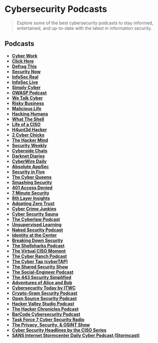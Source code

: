 # Cybersecurity Podcasts

> Explore some of the best cybersecurity podcasts to stay informed, entertained, and up-to-date with the latest in information security.

## Podcasts

- **[Cyber Work](https://www.infosecinstitute.com/podcast/cyber-work-podcast)**  
- **[Click Here](https://clickhereshow.com/)**  
- **[Defrag This](https://www.imperva.com/blog/defrag-this-podcast/)**  
- **[Security Now](https://twit.tv/shows/security-now)**  
- **[InfoSec Real](https://www.youtube.com/channel/UC2flvup7giBpysO-4wdynMg)**  
- **[InfoSec Live](https://www.info-sec.live/)**  
- **[Simply Cyber](https://www.simplycyber.io/)**  
- **[OWASP Podcast](https://owasp.org/www-project-podcast/)**  
- **[We Talk Cyber](https://wetalkcyber.buzzsprout.com/)**  
- **[Risky Business](https://risky.biz/)**  
- **[Malicious Life](https://malicious.life/)**  
- **[Hacking Humans](https://thecyberwire.com/podcasts/hacking-humans)**  
- **[What The Shell](https://whattheshellpod.com/)**  
- **[Life of a CISO](https://lifeofaciso.libsyn.com/)**  
- **[H4unt3d Hacker](https://www.hauntedhacker.com/)**  
- **[2 Cyber Chicks](https://www.itspmagazine.com/2-cyber-chicks)**  
- **[The Hacker Mind](https://thehackermind.com/)**  
- **[Security Weekly](https://securityweekly.com/)**  
- **[Cyberside Chats](https://www.cybersidechats.com/)**  
- **[Darknet Diaries](https://darknetdiaries.com/)**  
- **[CyberWire Daily](https://thecyberwire.com/podcasts/daily-podcast)**  
- **[Absolute AppSec](https://absoluteappsec.com/)**  
- **[Security in Five](https://securityinfive.libsyn.com/)**  
- **[The Cyber Queens](https://www.cyberqueenspodcast.com/)**  
- **[Smashing Security](https://www.smashingsecurity.com/)**  
- **[401 Access Denied](https://www.itspmagazine.com/401-access-denied)**  
- **[7 Minute Security](https://7minsec.com/)**  
- **[8th Layer Insights](https://8thlayerinsights.com/)**  
- **[Adopting Zero Trust](https://www.forrester.com/podcasts/adopting-zero-trust/)**  
- **[Cyber Crime Junkies](https://www.cybercrimejunkies.com/)**  
- **[Cyber Security Sauna](https://www.f-secure.com/en/consulting/podcast)**  
- **[The Cyberlaw Podcast](https://www.lawfaremedia.org/topic/cyberlaw-podcast)**  
- **[Unsupervised Learning](https://danielmiessler.com/podcast/)**  
- **[Naked Security Podcast](https://nakedsecurity.sophos.com/podcasts/)**  
- **[Identity at the Center](https://www.identityatthecenter.com/)**  
- **[Breaking Down Security](https://www.breakingsecurity.com/)**  
- **[The Shellsharks Podcast](https://www.shellsharks.com/)**  
- **[The Virtual CISO Moment](https://virtualciso.buzzsprout.com/)**  
- **[The Cyber Ranch Podcast](https://www.cyberranchpodcast.com/)**  
- **[The Cyber Tap (cyberTAP)](https://engineering.purdue.edu/CyberTAP/podcast)**  
- **[The Shared Security Show](https://sharedsecurity.net/)**  
- **[The Social-Engineer Podcast](https://www.social-engineer.org/podcast/)**  
- **[The 443 Security Simplified](https://www.secplicity.org/)**  
- **[Adventures of Alice and Bob](https://www.humanlayersecurity.com/podcast)**  
- **[Cybersecurity Today by ITWC](https://www.itworldcanada.com/podcasts)**  
- **[Crypto-Gram Security Podcast](https://www.schneier.com/cryptogram/)**  
- **[Open Source Security Podcast](https://opensourcesecurity.io/)**  
- **[Hacker Valley Studio Podcast](https://hackervalley.com/)**  
- **[The Hacker Chronicles Podcast](https://thehackerchroniclespodcast.com/)**  
- **[BarCode Cybersecurity Podcast](https://www.barcode-security.com/podcast)**  
- **[Task Force 7 Cyber Security Radio](https://www.tf7radio.com/)**  
- **[The Privacy, Security, & OSINT Show](https://www.inteltechniques.com/podcast.html)**  
- **[Cyber Security Headlines by the CISO Series](https://cisoseries.com/category/cyber-security-headlines/)**  
- **[SANS Internet Stormcenter Daily Cyber Podcast (Stormcast)](https://isc.sans.edu/podcast.html)**  
